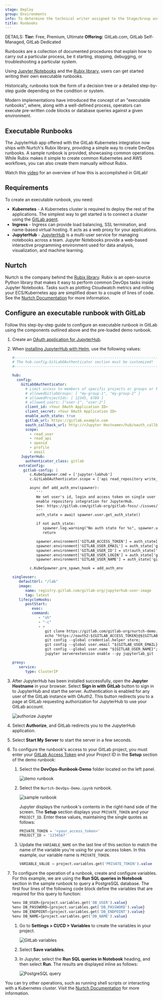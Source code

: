 ```yaml
---
stage: Deploy
group: Environments
info: To determine the technical writer assigned to the Stage/Group associated with this page, see https://handbook.gitlab.com/handbook/product/ux/technical-writing/#assignments
title: Runbooks
---
```


DETAILS:
**Tier:** Free, Premium, Ultimate
**Offering:** GitLab.com, GitLab Self-Managed, GitLab Dedicated

Runbooks are a collection of documented procedures that explain how to
carry out a particular process, be it starting, stopping, debugging,
or troubleshooting a particular system.

Using [Jupyter Notebooks](https://jupyter.org/) and the
[Rubix library](https://github.com/Nurtch/rubix),
users can get started writing their own executable runbooks.

Historically, runbooks took the form of a decision tree or a detailed
step-by-step guide depending on the condition or system.

Modern implementations have introduced the concept of an "executable
runbooks", where, along with a well-defined process, operators can execute
pre-written code blocks or database queries against a given environment.

## Executable Runbooks

The JupyterHub app offered with the GitLab Kubernetes integration now ships
with Nurtch's Rubix library, providing a simple way to create DevOps
runbooks. A sample runbook is provided, showcasing common operations. While
Rubix makes it simple to create common Kubernetes and AWS workflows, you can
also create them manually without Rubix.

<i class="fa fa-youtube-play youtube" aria-hidden="true"></i>
Watch this [video](https://www.youtube.com/watch?v=Q_OqHIIUPjE)
for an overview of how this is accomplished in GitLab!

## Requirements

To create an executable runbook, you need:

- **Kubernetes** - A Kubernetes cluster is required to deploy the rest of the
  applications. The simplest way to get started is to connect a cluster using the
  [GitLab agent](../../../clusters/agent/_index.md).
- **Ingress** - Ingress can provide load balancing, SSL termination, and name-based
  virtual hosting. It acts as a web proxy for your applications.
- **JupyterHub** - [JupyterHub](https://jupyterhub.readthedocs.io/) is a multi-user
  service for managing notebooks across a team. Jupyter Notebooks provide a
  web-based interactive programming environment used for data analysis,
  visualization, and machine learning.

## Nurtch

Nurtch is the company behind the [Rubix library](https://github.com/Nurtch/rubix).
Rubix is an open-source Python library that makes it easy to perform common
DevOps tasks inside Jupyter Notebooks. Tasks such as plotting Cloudwatch metrics
and rolling your ECS/Kubernetes app are simplified down to a couple of lines of
code. See the [Nurtch Documentation](https://docs.nurtch.com/en/latest/) for more
information.

## Configure an executable runbook with GitLab

Follow this step-by-step guide to configure an executable runbook in GitLab using
the components outlined above and the pre-loaded demo runbook.

1. Create an [OAuth application for JupyterHub](../../../../integration/oauth_provider.md).
1. When [installing JupyterHub with Helm](https://zero-to-jupyterhub.readthedocs.io/en/latest/jupyterhub/installation.html),
   use the following values:

   ```yaml
   #-----------------------------------------------------------------------------
   # The hub.config.GitLabOAuthenticator section must be customized!
   #-----------------------------------------------------------------------------

   hub:
     config:
       GitLabOAuthenticator:
         # Limit access to members of specific projects or groups or to specific users:
         # allowedGitlabGroups: [ "my-group-1", "my-group-2" ]
         # allowedProjectIds: [ 12345, 6789 ]
         # allowed_users: ["user-1", "user-2"]
         client_id: <Your OAuth Application ID>
         client_secret: <Your OAuth Application ID>
         enable_auth_state: true
         gitlab_url: https://gitlab.example.com
         oauth_callback_url: http://<Jupyter Hostname>/hub/oauth_callback
         scope:
           - read_user
           - read_api
           - openid
           - profile
           - email
       JupyterHub:
         authenticator_class: gitlab
      extraConfig:
        gitlab-config: |
           c.KubeSpawner.cmd = ['jupyter-labhub']
           c.GitLabOAuthenticator.scope = ['api read_repository write_repository']

           async def add_auth_env(spawner):
              '''
              We set user's id, login and access token on single user image to
              enable repository integration for JupyterHub.
              See: https://gitlab.com/gitlab-org/gitlab-foss/-/issues/47138#note_154294790
              '''
              auth_state = await spawner.user.get_auth_state()

              if not auth_state:
                 spawner.log.warning("No auth state for %s", spawner.user)
                 return

              spawner.environment['GITLAB_ACCESS_TOKEN'] = auth_state['access_token']
              spawner.environment['GITLAB_USER_EMAIL'] = auth_state['gitlab_user']['email']
              spawner.environment['GITLAB_USER_ID'] = str(auth_state['gitlab_user']['id'])
              spawner.environment['GITLAB_USER_LOGIN'] = auth_state['gitlab_user']['username']
              spawner.environment['GITLAB_USER_NAME'] = auth_state['gitlab_user']['name']

           c.KubeSpawner.pre_spawn_hook = add_auth_env

   singleuser:
      defaultUrl: "/lab"
      image:
         name: registry.gitlab.com/gitlab-org/jupyterhub-user-image
         tag: latest
      lifecycleHooks:
         postStart:
            exec:
            command:
               - "sh"
               - "-c"
               - >
                  git clone https://gitlab.com/gitlab-org/nurtch-demo.git DevOps-Runbook-Demo || true;
                  echo "https://oauth2:${GITLAB_ACCESS_TOKEN}@${GITLAB_HOST}" > ~/.git-credentials;
                  git config --global credential.helper store;
                  git config --global user.email "${GITLAB_USER_EMAIL}";
                  git config --global user.name "${GITLAB_USER_NAME}";
                  jupyter serverextension enable --py jupyterlab_git

   proxy:
      service:
         type: ClusterIP
   ```

1. After JupyterHub has been installed successfully, open the **Jupyter Hostname**
   in your browser. Select **Sign in with GitLab** button to sign in to
   JupyterHub and start the server. Authentication is enabled for any user of the
   GitLab instance with OAuth2. This button redirects you to a page at GitLab
   requesting authorization for JupyterHub to use your GitLab account.

   ![authorize Jupyter](img/authorize_jupyter_v11_6.png)

1. Select **Authorize**, and GitLab redirects you to the JupyterHub application.
1. Select **Start My Server** to start the server in a few seconds.
1. To configure the runbook's access to your GitLab project, you must enter your
   [GitLab Access Token](../../../profile/personal_access_tokens.md)
   and your Project ID in the **Setup** section of the demo runbook:

   1. Select the **DevOps-Runbook-Demo** folder located on the left panel.

      ![demo runbook](img/demo_runbook_v11_6.png)

   1. Select the `Nurtch-DevOps-Demo.ipynb` runbook.

      ![sample runbook](img/sample_runbook_v11_6.png)

      Jupyter displays the runbook's contents in the right-hand side of the screen.
      The **Setup** section displays your `PRIVATE_TOKEN` and your `PROJECT_ID`.
      Enter these values, maintaining the single quotes as follows:

      ```sql
      PRIVATE_TOKEN = '<your_access_token>'
      PROJECT_ID = '1234567'
      ```

   1. Update the `VARIABLE_NAME` on the last line of this section to match the name of
      the variable you're using for your access token. In this example, our variable
      name is `PRIVATE_TOKEN`.

      ```sql
      VARIABLE_VALUE = project.variables.get('PRIVATE_TOKEN').value
      ```

1. To configure the operation of a runbook, create and configure variables.
   For this example, we are using the **Run SQL queries in Notebook** section in the
   sample runbook to query a PostgreSQL database. The first four lines of the following
   code block define the variables that are required for this query to function:

   ```sql
   %env DB_USER={project.variables.get('DB_USER').value}
   %env DB_PASSWORD={project.variables.get('DB_PASSWORD').value}
   %env DB_ENDPOINT={project.variables.get('DB_ENDPOINT').value}
   %env DB_NAME={project.variables.get('DB_NAME').value}
   ```

   1. Go to **Settings > CI/CD > Variables** to create
      the variables in your project.

      ![GitLab variables](img/gitlab_variables_v11_6.png)

   1. Select **Save variables**.

   1. In Jupyter, select the **Run SQL queries in Notebook** heading, and then select
      **Run**. The results are displayed inline as follows:

      ![PostgreSQL query](img/postgres_query_v11_6.png)

You can try other operations, such as running shell scripts or interacting with a
Kubernetes cluster. Visit the
[Nurtch Documentation](https://docs.nurtch.com/) for more information.

